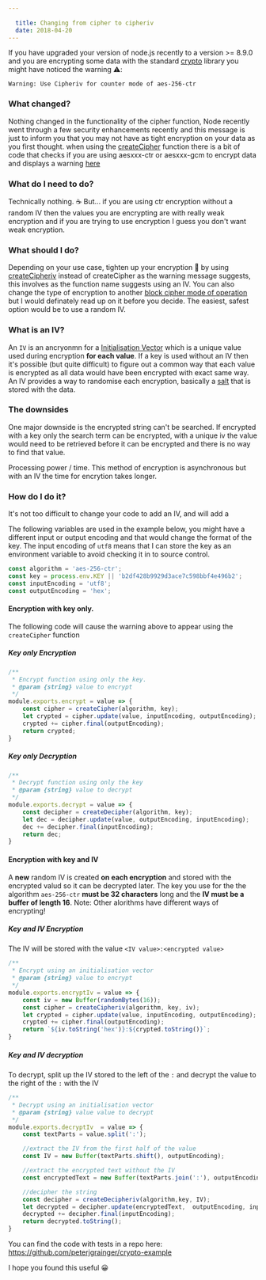 ```yaml
---
  
  title: Changing from cipher to cipheriv
  date: 2018-04-20
---
```

  
If you have upgraded your version of node.js recently to a version >= 8.9.0 and you are encrypting some data with the standard [crypto](https://nodejs.org/api/crypto.html) library you might have noticed the warning ⚠️:

```
Warning: Use Cipheriv for counter mode of aes-256-ctr
```

### What changed?

Nothing changed in the functionality of the cipher function, Node recently went through a few security enhancements recently and this message is just to inform you that you may not have as tight encryption on your data as you first thought.  when using the [createCipher](https://nodejs.org/api/crypto.html#crypto_class_cipher) function there is a bit of code that checks if you are using aesxxx-ctr or aesxxx-gcm to encrypt data and displays a warning  [here](https://sourcegraph.com/github.com/nodejs/node/-/commit/f3cd53751ba3f917a0996a8f38c991242a8fbc76)

### What do I **need** to do?

Technically nothing. ☕️  But... if you are using ctr encryption without a random IV then the values you are encrypting are with really weak encryption and if you are trying to use encryption I guess you don't want weak encryption. 

### What **should** I do?

Depending on your use case, tighten up your encryption 👮‍ by using [createCipheriv](https://nodejs.org/api/crypto.html#crypto_crypto_createcipheriv_algorithm_key_iv_options) instead of createCipher as the warning message suggests, this involves as the function name suggests using an IV.  You can also change the type of encryption to another [block cipher mode of operation](https://en.wikipedia.org/wiki/Block_cipher_mode_of_operation) but I would definately read up on it before you decide.  The easiest, safest option would be to use a random IV.

### What is an IV?

An `IV` is an ancryonmn for a [Initialisation Vector](https://en.wikipedia.org/wiki/Initialization_vector) which is a unique value used during encryption **for each value**.  If a key is used without an IV then it's possible (but quite difficult) to figure out a common way that each value is encrypted as all data would have been encrypted with exact same way.  An IV provides a way to randomise each encryption, basically a [salt](https://en.wikipedia.org/wiki/Salt_(cryptography)) that is stored with the data.

### The downsides

One major downside is the encrypted string can't be searched.  If encrypted with a key only the search term can be encrypted, with a unique iv the value would need to be retrieved before it can be encrypted and there is no way to find that value. 

Processing power / time.  This method of encryption is asynchronous but with an IV the time for encrytion takes longer.

### How do I do it?

It's not too difficult to change your code to add an IV, and will add a 

The following variables are used in the example below, you might have a different input or output encoding and that would change the format of the key.  The input encoding of `utf8` means that I can store the key as an environment variable to avoid checking it in to source control.

```javascript
const algorithm = 'aes-256-ctr';
const key = process.env.KEY || 'b2df428b9929d3ace7c598bbf4e496b2';
const inputEncoding = 'utf8';
const outputEncoding = 'hex';
```

#### Encryption with key only.

The following code will cause the warning above to appear using the `createCipher` function

##### Key only Encryption

```javascript
/**
 * Encrypt function using only the key.
 * @param {string} value to encrypt
 */
module.exports.encrypt = value => {
    const cipher = createCipher(algorithm, key);
    let crypted = cipher.update(value, inputEncoding, outputEncoding);
    crypted += cipher.final(outputEncoding);
    return crypted;
}
```

##### Key only Decryption

```javascript
/**
 * Decrypt function using only the key
 * @param {string} value to decrypt
 */
module.exports.decrypt = value => {
    const decipher = createDecipher(algorithm, key);
    let dec = decipher.update(value, outputEncoding, inputEncoding);
    dec += decipher.final(inputEncoding);
    return dec;
}
```

#### Encryption with key and IV

A **new** random IV is created **on each encryption** and stored with the encrypted valud so it can be decrypted later.  The key you use for the the algorithm `aes-256-ctr` **must be 32 characters** long and the **IV must be a buffer of length 16**.  Note: Other alorithms have different ways of encrypting!

##### Key and IV Encryption

The IV will be stored with the value `<IV value>:<encrypted value>`

```javascript
/**
 * Encrypt using an initialisation vector
 * @param {string} value to encrypt
 */
module.exports.encryptIv = value => {
    const iv = new Buffer(randomBytes(16));
    const cipher = createCipheriv(algorithm, key, iv);
    let crypted = cipher.update(value, inputEncoding, outputEncoding);
    crypted += cipher.final(outputEncoding);
    return `${iv.toString('hex')}:${crypted.toString()}`;
}
```

##### Key and IV decryption

To decrypt, split up the IV stored to the left of the `:` and decrypt the value to the right of the `:` with the IV

```javascript
/**
 * Decrypt using an initialisation vector
 * @param {string} value value to decrypt
 */
module.exports.decryptIv  = value => {
    const textParts = value.split(':');

    //extract the IV from the first half of the value
    const IV = new Buffer(textParts.shift(), outputEncoding);

    //extract the encrypted text without the IV
    const encryptedText = new Buffer(textParts.join(':'), outputEncoding);

    //decipher the string
    const decipher = createDecipheriv(algorithm,key, IV);
    let decrypted = decipher.update(encryptedText,  outputEncoding, inputEncoding);
    decrypted += decipher.final(inputEncoding);
    return decrypted.toString();
}
```

You can find the code with tests in a repo here: https://github.com/peterjgrainger/crypto-example 

I hope you found this useful 😀

